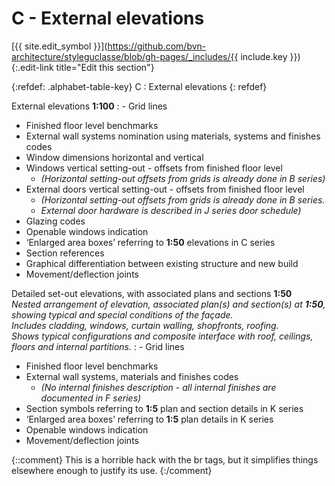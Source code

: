 # C - External elevations
[{{ site.edit_symbol }}](https://github.com/bvn-architecture/styleguclasse/blob/gh-pages/_includes/{{ include.key }}){:.edit-link title="Edit this section"}

{:refdef: .alphabet-table-key}
C
: External elevations
{: refdef}

<!-- {% include alphabet/alphabet-markdown/c/c-1-key.markdown key="alphabet/alphabet-markdown/c/c-1-key.markdown" %} -->
<!-- : {% include alphabet/alphabet-markdown/c/c-1-value.markdown key="alphabet/alphabet-markdown/c/c-1-value.markdown" %} -->
<span class="caps">External elevations **1:100**</span>
: - Grid lines
  - Finished floor level benchmarks
  - External wall systems nomination using materials, systems and finishes codes
  - Window dimensions horizontal and vertical
  - Windows vertical setting-out - offsets from finished floor level
      - _(Horizontal setting-out offsets from grids is already done in B series)_
  - External doors vertical setting-out - offsets from finished floor level
      - _(Horizontal setting-out offsets from grids is already done in B series._
      - _External door hardware is described in J series door schedule)_
  - Glazing codes
  - Openable windows indication
  - ‘Enlarged area boxes’ referring to **1:50** elevations in C series
  - Section references
  - Graphical differentiation between existing structure and new build
  - Movement/deflection joints

<!-- {% include alphabet/alphabet-markdown/c/c-2-key.markdown key="alphabet/alphabet-markdown/c/c-2-key.markdown" %} -->
<!-- : {% include alphabet/alphabet-markdown/c/c-2-value.markdown key="alphabet/alphabet-markdown/c/c-2-value.markdown" %} -->
<span class="caps">Detailed set-out elevations, with associated plans and sections **1:50**</span><br>_Nested arrangement of elevation, associated plan(s) and section(s) at **1:50**, showing typical and special conditions of the façade._ <br>_Includes cladding, windows, curtain walling, shopfronts, roofing._ <br>_Shows typical configurations and composite interface with roof, ceilings, floors and internal partitions._
: - Grid lines
  - Finished floor level benchmarks
  - External wall systems, materials and finishes codes
      - _(No internal finishes description - all internal finishes are documented in F series)_
  - Section symbols referring to **1:5** plan and section details in K series
  - ‘Enlarged area boxes’ referring to **1:5** plan details in K series
  - Openable windows indication
  - Movement/deflection joints

{::comment}
This is a horrible hack with the br tags, but it simplifies things elsewhere enough to justify its use.
{:/comment}
